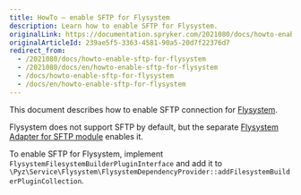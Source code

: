 ```yaml
---
title: HowTo — enable SFTP for Flysystem
description: Learn how to enable SFTP for Flysystem.
originalLink: https://documentation.spryker.com/2021080/docs/howto-enable-sftp-for-flysystem
originalArticleId: 239ae5f5-3363-4581-90a5-20d7f22376d7
redirect_from:
  - /2021080/docs/howto-enable-sftp-for-flysystem
  - /2021080/docs/en/howto-enable-sftp-for-flysystem
  - /docs/howto-enable-sftp-for-flysystem
  - /docs/en/howto-enable-sftp-for-flysystem
---
```


This document describes how to enable SFTP connection for [Flysystem](/docs/scos/dev/back-end-development/zed/data-manipulation/data-ingestion/structural-preparations/flysystem.html).

Flysystem does not support SFTP by default, but the separate [Flysystem Adapter for SFTP module](https://github.com/thephpleague/flysystem-sftp) enables it.

To enable SFTP for Flysystem, implement `FlysystemFilesystemBuilderPluginInterface` and add it to `\Pyz\Service\Flysystem\FlysystemDependencyProvider::addFilesystemBuilderPluginCollection`.


